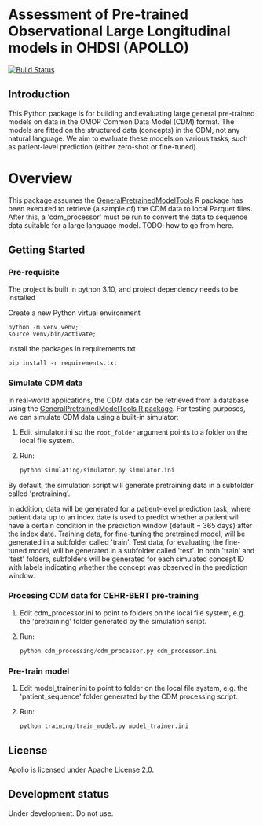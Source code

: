 Assessment of Pre-trained Observational Large Longitudinal models in OHDSI (APOLLO)
===================================================================================

[![Build Status](https://github.com/OHDSI/Apollo/workflows/Build-and-test/badge.svg)](https://github.com/OHDSI/Apollo/actions?query=workflow%3ABuild-and-test)

## Introduction
This Python package is for building and evaluating large general pre-trained models on data in the OMOP Common Data Model (CDM) format. The models are fitted on the structured data (concepts) in the CDM, not any natural language. We aim to evaluate these models on various tasks, such as patient-level prediction (either zero-shot or fine-tuned).

# Overview
This package assumes the [GeneralPretrainedModelTools](https://github.com/OHDSI/GeneralPretrainedModelTools) R package has been executed to retrieve (a sample of) the CDM data to local Parquet files. After this, a 'cdm_processor' must be run to convert the data to sequence data suitable for a large language model. TODO: how to go from here. 

## Getting Started

### Pre-requisite
The project is built in python 3.10, and project dependency needs to be installed 

Create a new Python virtual environment
```console
python -m venv venv;
source venv/bin/activate;
```

Install the packages in requirements.txt
```console
pip install -r requirements.txt
```

### Simulate CDM data

In real-world applications, the CDM data can be retrieved from a database using the [GeneralPretrainedModelTools R package](https://github.com/OHDSI/GeneralPretrainedModelTools). 
For testing purposes, we can simulate CDM data using a built-in simulator:

1. Edit simulator.ini so the `root_folder` argument points to a folder on the local file system.

2. Run:

    ```python
	python simulating/simulator.py simulator.ini
	```
   
By default, the simulation script will generate pretraining data in a subfolder called 'pretraining'. 


In addition, data will be generated for a patient-level prediction task, where patient data up to an index date is used to predict whether a patient will have a certain condition in the prediction window (default = 365 days) after the index date.
Training data, for fine-tuning the pretrained model, will be generated in a subfolder called 'train'.
Test data, for evaluating the fine-tuned model, will be generated in a subfolder called 'test'. 
In both 'train' and 'test' folders, subfolders will be generated for each simulated concept ID with labels indicating whether the concept was observed in the prediction window.

### Procesing CDM data for CEHR-BERT pre-training

1. Edit cdm_processor.ini to point to folders on the local file system, e.g. the 'pretraining' folder generated by the simulation script.

2. Run:

    ```python
	python cdm_processing/cdm_processor.py cdm_processor.ini
	```

### Pre-train model

1. Edit model_trainer.ini to point to folder on the local file system, e.g. the 'patient_sequence' folder generated by the CDM processing script.

2. Run:

    ```python
	python training/train_model.py model_trainer.ini
	```

## License

Apollo is licensed under Apache License 2.0.

## Development status

Under development. Do not use.

